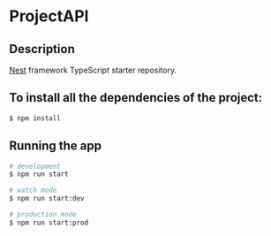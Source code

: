 
# ProjectAPI

## Description

[Nest](https://github.com/nestjs/nest) framework TypeScript starter repository.

## To install all the dependencies of the project:

```bash
$ npm install
```

## Running the app

```bash
# development
$ npm run start

# watch mode
$ npm run start:dev

# production mode
$ npm run start:prod
```
